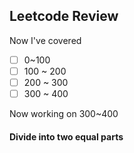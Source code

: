 ## Leetcode Review

Now I've covered 
- [ ] 0~100
- [ ] 100 ~ 200
- [ ] 200 ~ 300
- [ ] 300 ~ 400

Now working on 300~400

#### Divide into two equal parts